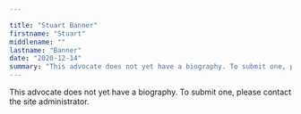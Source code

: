 ```yaml
---

title: "Stuart Banner"
firstname: "Stuart"
middlename: ""
lastname: "Banner"
date: "2020-12-14"
summary: "This advocate does not yet have a biography. To submit one, please contact the site administrator."
---
```

This advocate does not yet have a biography. To submit one, please contact the site administrator.


